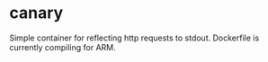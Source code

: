 # canary

Simple container for reflecting http requests to stdout.  Dockerfile is currently compiling for ARM.